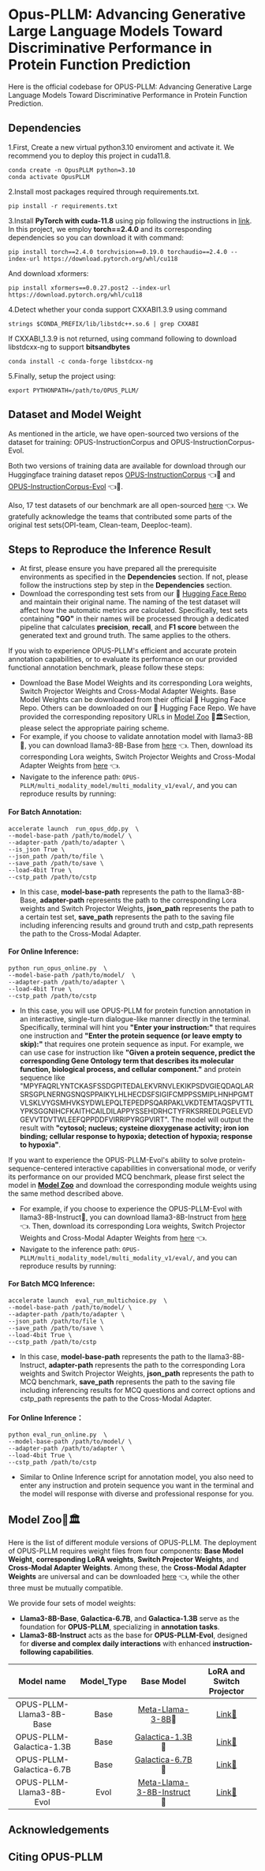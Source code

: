 # Opus-PLLM: Advancing Generative Large Language Models Toward Discriminative Performance in Protein Function Prediction

Here is the official codebase for OPUS-PLLM: Advancing Generative Large Language Models Toward Discriminative Performance in Protein Function Prediction.



## Dependencies

1.First, Create a new virtual python3.10 enviroment and activate it. We recommend you to deploy this project in cuda11.8.

```shell
conda create -n OpusPLLM python=3.10
conda activate OpusPLLM
```

2.Install most packages required through requirements.txt.

```shell
pip install -r requirements.txt
```

3.Install **PyTorch with cuda-11.8** using pip following the instructions in [link](https://pytorch.org/get-started/locally/). In this project, we employ **torch==2.4.0** and its corresponding dependencies so you can download it with command:

```shell
pip install torch==2.4.0 torchvision==0.19.0 torchaudio==2.4.0 --index-url https://download.pytorch.org/whl/cu118
```

And download xformers:

```shell
pip install xformers==0.0.27.post2 --index-url https://download.pytorch.org/whl/cu118
```

4.Detect whether your conda support CXXABI1.3.9 using command 

```shell
strings $CONDA_PREFIX/lib/libstdc++.so.6 | grep CXXABI
```

If CXXABI_1.3.9 is not returned, using command following to download libstdcxx-ng to support  **bitsandbytes**

```shell
conda install -c conda-forge libstdcxx-ng
```

5.Finally, setup the project using:

```shell
export PYTHONPATH=/path/to/OPUS_PLLM/
```



## Dataset and Model Weight

As mentioned in the article, we have open-sourced two versions of the dataset for training:  OPUS-InstructionCorpus and OPUS-InstructionCorpus-Evol.

Both two versions of training data are available for download through our Huggingface training dataset repos [OPUS-InstructionCorpus](https://huggingface.co/datasets/YifanXu24/OPUS-InstructionCorpus) 👈🤗 and [OPUS-InstructionCorpus-Evol](https://huggingface.co/datasets/YifanXu24/OPUS-InstructionCorpus-Evol) 👈🤗.  

Also, 17 test datasets of our benchmark are all open-sourced [here](https://huggingface.co/YifanXu24/OPUS-InstructionCorpus-Benchmark) 👈.  We gratefully acknowledge the teams that contributed some parts of the original test sets(OPI-team, Clean-team, Deeploc-team).

## Steps to Reproduce the Inference Result 

- At first, please ensure you have prepared all the prerequisite environments as specified in the **Dependencies** section. If not, please follow the instructions step by step in the **Dependencies** section.
- Download the corresponding test sets from our 🤗  [Hugging Face Repo](https://huggingface.co/YifanXu24/OPUS-InstructionCorpus-Benchmark)  and maintain their original name. The naming of the test dataset will affect how the automatic metrics are calculated. Specifically, test sets containing **"GO"** in their names will be processed through a dedicated pipeline that calculates **precision**, **recall**, and **F1 score** between the generated text and ground truth. The same applies to the others.

If you wish to experience OPUS-PLLM's efficient and accurate protein annotation capabilities, or to evaluate its performance on our provided functional annotation benchmark, please follow these steps:

- Download the Base Model Weights and its corresponding Lora weights, Switch Projector Weights and Cross-Modal Adapter Weights. Base Model Weights can be downloaded from their official 🤗 Hugging Face Repo. Others can be downloaded on our 🤗 Hugging Face Repo. We have provided the corresponding repository URLs in [Model Zoo](#model-zoo)  🦒🏛️Section, please select the appropriate pairing scheme.
- For example, if you choose to validate annotation model with llama3-8B🐪, you can download llama3-8B-Base from [here](https://huggingface.co/meta-llama/Meta-Llama-3-8B) 👈. Then, download its corresponding Lora weights, Switch Projector Weights and Cross-Modal Adapter Weights from [here](https://huggingface.co/YifanXu24/OPUS-PLLM-Llama3-8B-Base) 👈.
- Navigate to the inference path: `OPUS-PLLM/multi_modality_model/multi_modality_v1/eval/`, and you can reproduce results by running:



#### For Batch Annotation:

```shell
accelerate launch  run_opus_ddp.py  \
--model-base-path /path/to/model/ \
--adapter-path /path/to/adapter \
--is_json True \
--json_path /path/to/file \
--save_path /path/to/save \
--load-4bit True \
--cstp_path /path/to/cstp
```

- In this case, **model-base-path** represents the path to the llama3-8B-Base, **adapter-path** represents the path to the corresponding Lora weights and Switch Projector Weights, **json_path** represents the path to a certain test set, **save_path** represents the path to the saving file including inferencing results and ground truth and cstp_path represents the path to the Cross-Modal Adapter.

#### For Online Inference:

```shell
python run_opus_online.py  \
--model-base-path /path/to/model/  \
--adapter-path /path/to/adapter \
--load-4bit True \
--cstp_path /path/to/cstp
```

- In this case, you will use OPUS-PLLM for protein function annotation in an interactive, single-turn dialogue-like manner directly in the terminal. Specifically, terminal will hint you **"Enter your instruction:"** that requires one instruction and **"Enter the protein sequence (or leave empty to skip):"** that requires one protein sequence as input. For example, we can use case for instruction like **"Given a protein sequence, predict the corresponding Gene Ontology term that describes its molecular function, biological process, and cellular component."** and protein sequence like "MPYFAQRLYNTCKASFSSDGPITEDALEKVRNVLEKIKPSDVGIEQDAQLARSRSGPLNERNGSNQSPPAIKYLHLHECDSFSIGIFCMPPSSMIPLHNHPGMTVLSKLVYGSMHVKSYDWLEPQLTEPEDPSQARPAKLVKDTEMTAQSPVTTLYPKSGGNIHCFKAITHCAILDILAPPYSSEHDRHCTYFRKSRREDLPGELEVDGEVVTDVTWLEEFQPPDDFVIRRIPYRGPVIRT". The model will output the result with **"cytosol; nucleus; cysteine dioxygenase activity; iron ion binding; cellular response to hypoxia; detection of hypoxia; response to hypoxia"**.

If you want to experience the OPUS-PLLM-Evol's ability to solve protein-sequence-centered interactive capabilities in conversational mode, or verify its performance on our provided MCQ benchmark, please first select the model in **[Model Zoo](#model-zoo🦒🏛️)** and download the corresponding module weights using the same method described above.

- For example, if you choose to experience the OPUS-PLLM-Evol with llama3-8B-Instruct🐪, you can download llama3-8B-Instruct from [here](https://huggingface.co/meta-llama/Meta-Llama-3-8B-Instruct) 👈. Then, download its corresponding Lora weights, Switch Projector Weights and Cross-Modal Adapter Weights from [here](https://huggingface.co/YifanXu24/OPUS-PLLM-Llama3-8B-Evol) 👈.
- Navigate to the inference path: `OPUS-PLLM/multi_modality_model/multi_modality_v1/eval/`, and you can reproduce results by running:

#### For Batch MCQ Inference:

```shell
accelerate launch  eval_run_multichoice.py  \
--model-base-path /path/to/model/ \
--adapter-path /path/to/adapter \
--json_path /path/to/file \
--save_path /path/to/save \
--load-4bit True \
--cstp_path /path/to/cstp
```

- In this case, **model-base-path** represents the path to the llama3-8B-Instruct, **adapter-path** represents the path to the corresponding Lora weights and Switch Projector Weights, **json_path** represents the path to MCQ benchmark, **save_path** represents the path to the saving file including inferencing results for MCQ questions and correct options and cstp_path represents the path to the Cross-Modal Adapter.

#### For Online Inference：

```shell
python eval_run_online.py  \
--model-base-path /path/to/model/ \
--adapter-path /path/to/adapter \
--load-4bit True \
--cstp_path /path/to/cstp
```

- Similar to Online Inference script for annotation model, you also need to enter any instruction and protein sequence you want in the terminal and the model will response with diverse and professional response for you. 



## Model Zoo🦒🏛️

Here is the list of different module versions of OPUS-PLLM. The deployment of OPUS-PLLM requires weight files from four components: **Base Model Weight**, **corresponding LoRA weights**, **Switch Projector Weights**, and **Cross-Modal Adapter Weights**. Among these, the **Cross-Modal Adapter Weights** are universal and can be downloaded [here](https://huggingface.co/YifanXu24/OPUS-PLLM-CSTP) 👈, while the other three must be mutually compatible.

We provide four sets of model weights:

- **Llama3-8B-Base**, **Galactica-6.7B**, and **Galactica-1.3B** serve as the foundation for **OPUS-PLLM**, specializing in **annotation tasks**.
- **Llama3-8B-Instruct** acts as the base for **OPUS-PLLM-Evol**, designed for **diverse and complex daily interactions** with enhanced **instruction-following capabilities**.

|        Model name        | Model_Type |                          Base Model                          |                  LoRA and Switch Projector                   |
| :----------------------: | :--------: | :----------------------------------------------------------: | :----------------------------------------------------------: |
| OPUS-PLLM-Llama3-8B-Base |    Base    | [Meta-Llama-3-8B](https://huggingface.co/meta-llama/Meta-Llama-3-8B)🐪 | [Link🤗](https://huggingface.co/YifanXu24/OPUS-PLLM-Llama3-8B-Base) |
| OPUS-PLLM-Galactica-1.3B |    Base    | [Galactica-1.3B](https://huggingface.co/facebook/galactica-1.3b)🌌 | [Link🤗](https://huggingface.co/YifanXu24/OPUS-PLLM-Galactica-1.3B-Base) |
| OPUS-PLLM-Galactica-6.7B |    Base    | [Galactica-6.7B](https://huggingface.co/facebook/galactica-6.7b)🌌 | [Link🤗](https://huggingface.co/YifanXu24/OPUS-PLLM-Galactica-6.7B-Base) |
| OPUS-PLLM-Llama3-8B-Evol |    Evol    | [Meta-Llama-3-8B-Instruct](https://huggingface.co/meta-llama/Meta-Llama-3-8B-Instruct)🐪 | [Link🤗](https://huggingface.co/YifanXu24/OPUS-PLLM-Llama3-8B-Evol) |



## Acknowledgements





## Citing OPUS-PLLM
